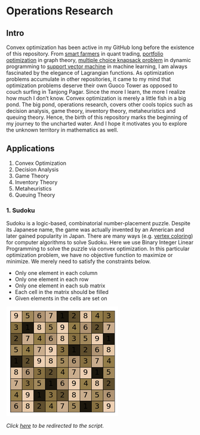 # Operations Research

## Intro

Convex optimization has been active in my GitHub long before the existence of this repository. From <a href=https://github.com/je-suis-tm/quant-trading/tree/master/Smart%20Farmers%20project>smart farmers</a> in quant trading, <a href=https://github.com/je-suis-tm/graph-theory/tree/master/Portfolio%20Optimization%20project>portfolio optimization</a> in graph theory, <a href=https://github.com/je-suis-tm/recursion-and-dynamic-programming/blob/master/knapsack%20multiple%20choice.jl>multiple choice knapsack problem</a> in dynamic programming to <a href=https://github.com/je-suis-tm/machine-learning/blob/master/binary%20support%20vector%20machine.ipynb>support vector machine</a> in machine learning, I am always fascinated by the elegance of Lagrangian functions. As optimization problems accumulate in other repositories, it came to my mind that optimization problems deserve their own Guoco Tower as opposed to couch surfing in Tanjong Pagar. Since the more I learn, the more I realize how much I don’t know. Convex optimization is merely a little fish in a big pond. The big pond, operations research, covers other cools topics such as decision analysis, game theory, inventory theory, metaheuristics and queuing theory. Hence, the birth of this repository marks the beginning of my journey to the uncharted water. And I hope it motivates you to explore the unknown territory in mathematics as well.

## Applications

1. Convex Optimization
2. Decision Analysis
3. Game Theory
4. Inventory Theory
5. Metaheuristics
6. Queuing Theory

### 1. Sudoku

Sudoku is a logic-based, combinatorial number-placement puzzle. Despite its Japanese name, the game was actually invented by an American and later gained popularity in Japan. There are many ways (e.g. <a href=https://github.com/je-suis-tm/graph-theory/blob/master/sudoku.ipynb>vertex coloring</a>) for computer algorithms to solve Sudoku. Here we use Binary Integer Linear Programming to solve the puzzle via convex optimization. In this particular optimization problem, we have no objective function to maximize or minimize. We merely need to satisfy the constraints below.

* Only one element in each column
* Only one element in each row
* Only one element in each sub matrix
* Each cell in the matrix should be filled
* Given elements in the cells are set on

![alt text](https://github.com/je-suis-tm/operations-research/blob/main/preview/sudoku.png)

*Click <a href=https://github.com/je-suis-tm/operations-research/blob/main/sudoku.ipynb>here</a> to be redirected to the script.*

